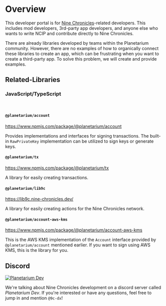 # Overview

This developer portal is for [Nine Chronicles]-related developers. This includes mod developers, 3rd-party app developers, and anyone else who wants to write NCIP and contribute directly to Nine Chronicles.

There are already libraries developed by teams within the Planetarium community. However, there are no examples of how to organically connect these libraries to create an app, which can be frustrating when you want to create a third-party app. To solve this problem, we will create and provide examples.

[Nine Chronicles]: https://nine-chronicles.com/

## Related-Libraries

### JavaScript/TypeScript

<br/>

#### `@planetarium/account`

https://www.npmjs.com/package/@planetarium/account

Provides implementations and interfaces for signing transactions. The built-in `RawPrivateKey` implementation can be utilized to sign keys or generate keys.

#### `@planetarium/tx`

https://www.npmjs.com/package/@planetarium/tx

A library for easily creating transactions.

#### `@planetarium/lib9c`

https://lib9c.nine-chronicles.dev/

A library for easily creating actions for the Nine Chronicles network.

#### `@planetarium/account-aws-kms`

https://www.npmjs.com/package/@planetarium/account-aws-kms

This is the AWS KMS implementation of the `Account` interface provided by `@planetarium/account` mentioned earlier. If you want to sign using AWS KMS, this is the library for you.

## Discord

[![Planetarium Dev][planetarium-dev-badge]][planetarium-dev-invite-link]

We're talking about Nine Chronicles development on a discord server called *Planetarium Dev*. If you're interested or have any questions, feel free to jump in and mention `@9c-dx`!

[planetarium-dev-badge]: https://img.shields.io/discord/928926944937013338?color=6278DA&label=Planetarium-dev&logo=discord&logoColor=white
[planetarium-dev-invite-link]: https://discord.com/invite/RYJDyFRYY7
